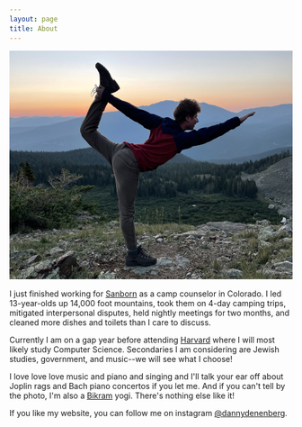 ```yaml
---
layout: page
title: About
---
```


![Here I am with my co-counselors.](/goods/yogasanborn.jpeg)

I just finished working for [Sanborn](https://www.sanbornwesterncamps.com/) as a camp counselor in Colorado. I led 13-year-olds up 14,000 foot mountains, took them on 4-day camping trips, mitigated interpersonal disputes, held nightly meetings for two months, and cleaned more dishes and toilets than I care to discuss.

Currently I am on a gap year before attending [Harvard](https://college.harvard.edu/) where I will most likely study Computer Science. Secondaries I am considering are Jewish studies, government, and music--we will see what I choose!

I love love love music and piano and singing and I'll talk your ear off about Joplin rags and Bach piano concertos if you let me. And if you can't tell by the photo, I'm also a [Bikram](https://en.wikipedia.org/wiki/Bikram_Yoga) yogi. There's nothing else like it!

If you like my website, you can follow me on instagram [@dannydenenberg](https://instagram.com/dannydenenberg).
